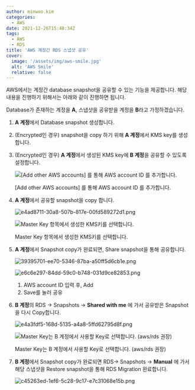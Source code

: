 ```yaml
---
author: minwoo.kim
categories:
  - AWS
date: 2021-12-26T15:48:34Z
tags:
  - AWS
  - RDS
title: 'AWS 계정간 RDS 스냅샷 공유'
cover:
  image: '/assets/img/aws-smile.jpg'
  alt: 'AWS Smile'
  relative: false
---
```


AWS에서는 계정간 database snapshot을 공유할 수 있는 기능을 제공합니다. 해당 내용을 진행하기 위해서는 아래와 같이 진행하면 됩니다.

Database가 존재하는 계정을 **A**, 스냅샷을 공유받을 계정을 **B**라고 가정하겠습니다.

1. **A 계정**에서 Database snapshot 생성합니다.
2. (Encrypted인 경우) snapshot을 copy 하기 위해 **A 계정**에서 KMS key를 생성합니다.
3. (Encrypted인 경우) **A 계정**에서 생성된 KMS key에 **B 계정**을 공유할 수 있도록 설정합니다.

   ![[Add other AWS accounts] 를 통해 AWS account ID 를 추가합니다.](/assets/post/39e6ff31-2dd3-54dd-831c-4d77a689bc09.png)

   [Add other AWS accounts] 를 통해 AWS account ID 를 추가합니다.

4. **A 계정**에서 공유할 snapshot을 copy 합니다.

   ![e4ad8711-30a8-507b-817e-00fd589272d1.png](/assets/post/e4ad8711-30a8-507b-817e-00fd589272d1.png)

   ![Master Key 항목에서 생성한 KMS키를 선택합니다.](/assets/post/cca04507-d9b2-5882-89af-4ab6ac238cd6.png)

   Master Key 항목에서 생성한 KMS키를 선택합니다.

5. **A 계정**에서 Snapshot copy가 완료되면, Share snapshot을 통해 공유합니다.

   ![39395701-ee70-5346-87ba-a50ff5d6cb1e.png](/assets/post/39395701-ee70-5346-87ba-a50ff5d6cb1e.png)

   ![e6c6e297-84dd-59c0-b748-031d9ce82853.png](/assets/post/e6c6e297-84dd-59c0-b748-031d9ce82853.png)

   1. AWS account ID 입력 후, Add
   2. Save를 눌러 공유

6. **B 계정**의 RDS → Snapshots → **Shared with me** 에 가서 공유받은 Snapshot을 다시 Copy합니다.

   ![e4a3fdf5-168d-5135-a4a8-5ffd62795d8f.png](/assets/post/e4a3fdf5-168d-5135-a4a8-5ffd62795d8f.png)

   ![Master Key는 B 계정에서 사용할 Key로 선택합니다. (aws/rds 권장)](/assets/post/f862d76e-f9e3-5b18-86a7-cbbd773f9179.png)

   Master Key는 B 계정에서 사용할 Key로 선택합니다. (aws/rds 권장)

7. **B 계정**에서 Snapshot copy가 완료되면 RDS→ Snapshots → **Manual** 에 가서 해당 스냅샷을 Restore snapshot을 통해 RDS Migration 완료합니다.

   ![c45263ed-1ef6-5c28-9c17-e7c31068e15b.png](/assets/post/c45263ed-1ef6-5c28-9c17-e7c31068e15b.png)
